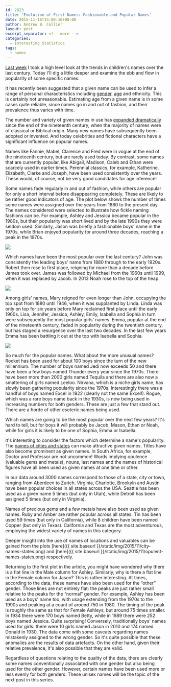 ```yaml
---
id: 2823
title: 'Evolution of First Names: Fashionable and Popular Names'
date: 2015-11-16T15:00:10+00:00
author: Andrew B. Collier
layout: post
excerpt_separator: <!-- more -->
categories:
  - Interesting Statistics
tags:
  - names
---
```

[Last week](http://wp.me/p3pzmk-Jq) I took a high level look at the trends in children's names over the last century. Today I'll dig a little deeper and examine the ebb and flow in popularity of some specific names.

<!-- more -->

It has recently been suggested that a given name can be used to infer a range of personal characteristics including [gender](http://www.aaai.org/ocs/index.php/SSS/SSS13/paper/view/5744/5908), [age](http://fivethirtyeight.com/features/how-to-tell-someones-age-when-all-you-know-is-her-name/) and ethnicity. This is certainly not unreasonable. Estimating age from a given name is in some cases quite reliable, since names go in and out of fashion, and their prevalence thus varies with time.

The number and variety of given names in use has [expanded dramatically](http://wp.me/p3pzmk-Jq) since the end of the nineteenth century, when the majority of names were of classical or Biblical origin. Many new names have subsequently been adopted or invented. And today celebrities and fictional characters have a significant influence on popular names.

Names like Fannie, Mabel, Clarence and Fred were in vogue at the end of the nineteenth century, but are rarely used today. By contrast, some names that are currently popular, like Abigail, Madison, Caleb and Ethan were scarcely used in earlier times. Perennial classics, for example, Katherine, Elizabeth, Clarke and Joseph, have been used consistently over the years. These would, of course, not be very good candidates for age inference!

Some names fade regularly in and out of fashion, while others are popular for only a short interval before disappearing completely. These are likely to be rather good indicators of age. The plot below shows the number of times some names were assigned over the years from 1880 to the present day. The names considered were selected to illustrate how fickle naming fashions can be. For example, Ashley and Jessica became popular in the 1980s, but their popularity was short lived and by the late 1990s they were seldom used. Similarly, Jason was briefly a fashionable boys' name in the 1970s, while Brian enjoyed popularity for around three decades, reaching a peak in the 1970s.

<img src="{{ site.baseurl }}/static/img/2015/11/flash-pan-names.png">

Which names have been the most popular over the last century? John was consistently the leading boys' name from 1880 through to the early 1920s. Robert then rose to first place, reigning for more than a decade before James took over. James was followed by Michael from the 1960s until 1999, when it was replaced by Jacob. In 2013 Noah rose to the top of the heap.

<img src="{{ site.baseurl }}/static/img/2015/11/name-year-heatmap-M.png">

Among girls' names, Mary reigned for even longer than John, occupying the top spot from 1880 until 1946, when it was supplanted by Linda. Linda was only on top for six years before Mary reclaimed first place until the early 1960s. Lisa, Jennifer, Jessica, Ashley, Emily, Isabella and Sophia in turn were subsequently the most popular girls' names. Emma, popular at the end of the nineteenth century, faded in popularity during the twentieth century, but has staged a resurgence over the last two decades. In the last few years Emma has been battling it out at the top with Isabella and Sophia.

<img src="{{ site.baseurl }}/static/img/2015/11/name-year-heatmap-F.png">

So much for the popular names. What about the more unusual names? Rocket has been used for about 100 boys since the turn of the new millennium. The number of boys named Jedi now exceeds 50 and there have been a few boys named Thunder every year since the 1970s. There have been more than 2000 girls named Tequila and there are also now a smattering of girls named Leeloo. Nirvana, which is a niche girls name, has slowly been gathering popularity since the 1970s. Interestingly there was a handful of boys named Excel in 1922 (clearly not the same Excel!). Rogue, which was a rare boys name back in the 1930s, is now being used in increasing numbers for both genders. These are just a few that stand out. There are a horde of other esoteric names being used.

Which names are going to be the most popular over the next few years? It's hard to tell, but for boys it will probably be Jacob, Mason, Ethan or Noah, while for girls it is likely to be one of Sophia, Emma or Isabella.

It's interesting to consider the factors which determine a name's popularity. The [names of cities and states](http://www.mentalfloss.com/article/50531/11-baby-naming-trends-past) can make attractive given names. Titles have also become prominent as given names. In South Africa, for example, Doctor and Professor are not uncommon! Words implying opulence (valuable gems and metals), nouns, last names and the names of historical figures have all been used as given names at one time or other.

In our data around 3000 names correspond to those of a state, city or town, ranging from Aberdeen to Zurich. Virginia, Charlotte, Brookyln and Austin have been popular choices in all states across the USA. Seattle has been used as a given name 5 times (but only in Utah), while Detroit has been assigned 5 times (but only in Virginia).

<!--
<a href="http://162.243.184.248/wp-content/uploads/2015/11/city-names-states.png"><img src="http://162.243.184.248/wp-content/uploads/2015/11/city-names-states-945x1024.png" alt="city-names-states" width="100%" class="aligncenter size-large wp-image-2853" srcset="http://162.243.184.248/wp-content/uploads/2015/11/city-names-states-945x1024.png 945w, http://162.243.184.248/wp-content/uploads/2015/11/city-names-states-277x300.png 277w, http://162.243.184.248/wp-content/uploads/2015/11/city-names-states-768x832.png 768w, http://162.243.184.248/wp-content/uploads/2015/11/city-names-states-1200x1300.png 1200w, http://162.243.184.248/wp-content/uploads/2015/11/city-names-states.png 1440w" sizes="(max-width: 709px) 85vw, (max-width: 909px) 67vw, (max-width: 1362px) 62vw, 840px" /></a>
-->

Names of precious gems and a few metals have also been used as given names. Ruby and Amber are rather popular across all states. Tin has been used 59 times (but only in California), while 8 children have been named Copper (but only in Texas). California and Texas are the most adventurous, employing the widest variety of names in this category.

<!--
<a href="http://162.243.184.248/wp-content/uploads/2015/11/opulent-names-states.png"><img src="http://162.243.184.248/wp-content/uploads/2015/11/opulent-names-states-1024x939.png" alt="opulent-names-states" width="100%" class="aligncenter size-large wp-image-2854" srcset="http://162.243.184.248/wp-content/uploads/2015/11/opulent-names-states-1024x939.png 1024w, http://162.243.184.248/wp-content/uploads/2015/11/opulent-names-states-300x275.png 300w, http://162.243.184.248/wp-content/uploads/2015/11/opulent-names-states-768x704.png 768w, http://162.243.184.248/wp-content/uploads/2015/11/opulent-names-states-1200x1100.png 1200w, http://162.243.184.248/wp-content/uploads/2015/11/opulent-names-states.png 1440w" sizes="(max-width: 709px) 85vw, (max-width: 909px) 67vw, (max-width: 1362px) 62vw, 840px" /></a>
-->

Deeper insight into the use of names of locations and valuables can be gained from the plots [here]({{ site.baseurl }}/static/img/2015/11/city-names-states.png) and [here]({{ site.baseurl }}/static/img/2015/11/opulent-names-states.png) respectively.

Returning to the first plot in the article, you might have wondered why there is a flat line in the Male column for Ashley. Similarly, why is there a flat line in the Female column for Jason? This is rather interesting. At times, according to the data, these names have also been used for the “other” gender. Those lines are not entirely flat: the peaks are just rather small relative to the peaks for the “normal” gender. For example, Ashley has been used as a boys' name too, with usage extending from the 1970s to the 1990s and peaking at a count of around 750 in 1980. The timing of the peak is roughly the same as that for Female Ashleys, but around 75 times smaller. In 1934 there were 170 boys named Betty, while in 1989 there were 252 boys named Jessica. Quite surprising! Conversely, traditionally boys' names used for girls: there were 10 girls named Jason in 2010 and 174 named Donald in 1930. The data come with some caveats regarding names mistakenly assigned to the wrong gender. So it's quite possible that these anomalies are the results of data artefacts. On the other hand, given their relative prevalence, it's also possible that they are valid.

Regardless of questions relating to the quality of the data, there are clearly some names conventionally associated with one gender but also being used for the other gender. However, certain names have been used more or less evenly for both genders. These unisex names will be the topic of the next post in this series.
